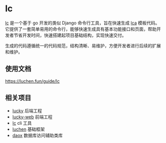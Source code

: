 # lc

[lc](https://github.com/fengjx/lc) 是一个基于 go 开发的类似 Django 命令行工具，旨在快速生成 [lca](https://github.com/fengjx/lca) 模板代码。它提供了一套简单易用的命令行，能够快速生成具有基本功能接口和页面，帮助开发者节省开发时间，快速搭建起项目基础结构，实现快速交付。

生成的代码遵循统一的代码规范，结构清晰、易维护，方便开发者进行后续的扩展和维护。

## 使用文档

<https://luchen.fun/guide/lc>

## 相关项目

- [lucky](https://github.com/fengjx/lucky) 后端工程
- [lucky-web](https://github.com/fengjx/lucky-web) 前端工程
- [lc](https://github.com/fengjx/lc) cli 工具
- [luchen](https://github.com/fengjx/luchen) 基础框架
- [daox](https://github.com/fengjx/daox) 数据库访问辅助类库

